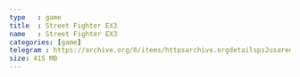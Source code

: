 ```yaml
---
type   : game
title  : Street Fighter EX3
name   : Street Fighter EX3
categories: [game]
telegram : https://archive.org/6/items/httpsarchive.orgdetailsps2usaredump3/Street%20Fighter%20EX3.7z
size: 415 MB
---
```



